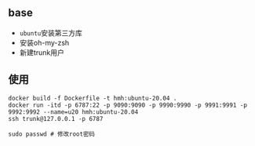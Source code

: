 
## base

- `ubuntu`安装第三方库
- 安装oh-my-zsh
- 新建trunk用户

## 使用

```shell script
docker build -f Dockerfile -t hmh:ubuntu-20.04 .
docker run -itd -p 6787:22 -p 9090:9090 -p 9990:9990 -p 9991:9991 -p 9992:9992 --name=u20 hmh:ubuntu-20.04
ssh trunk@127.0.0.1 -p 6787
```


```shell script
sudo passwd # 修改root密码
```
